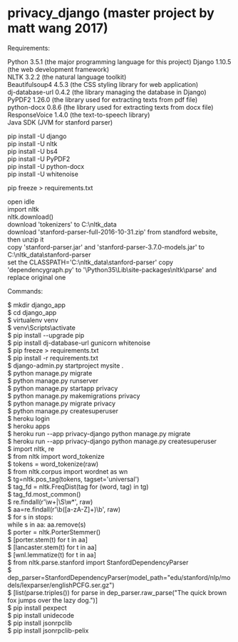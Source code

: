 # privacy_django (master project by matt wang 2017)

Requirements:

Python 3.5.1 (the major programming language for this project) 
Django 1.10.5 (the web development framework)  
NLTK 3.2.2 (the natural language toolkit)  
Beautifulsoup4 4.5.3 (the CSS styling library for web application)  
dj-database-url 0.4.2 (the library managing the database in Django)  
PyPDF2 1.26.0 (the library used for extracting texts from pdf file)  
python-docx 0.8.6 (the library used for extracting texts from docx file)  
ResponseVoice 1.4.0 (the text-to-speech library)   
Java SDK (JVM for stanford parser)

pip install -U django  
pip install -U nltk  
pip install -U bs4  
pip install -U PyPDF2  
pip install -U python-docx  
pip install -U whitenoise  

pip freeze > requirements.txt  

open idle  
import nltk  
nltk.download()  
download 'tokenizers' to C:\nltk_data  
download 'stanford-parser-full-2016-10-31.zip' from standford website, then unzip it  
copy 'stanford-parser.jar' and 'stanford-parser-3.7.0-models.jar' to C:\nltk_data\stanford-parser  
set the CLASSPATH='C:\nltk_data\stanford-parser'
copy 'dependencygraph.py' to '\Python35\Lib\site-packages\nltk\parse' and replace original one


Commands:   

$ mkdir django_app  
$ cd django_app  
$ virtualenv venv  
$ venv\Scripts\activate  
$ pip install --upgrade pip  
$ pip install dj-database-url gunicorn whitenoise  
$ pip freeze > requirements.txt  
$ pip install -r requirements.txt  
$ django-admin.py startproject mysite .  
$ python manage.py migrate  
$ python manage.py runserver  
$ python manage.py startapp privacy  
$ python manage.py makemigrations privacy  
$ python manage.py migrate privacy  
$ python manage.py createsuperuser  
$ heroku login  
$ heroku apps  
$ heroku run --app privacy-django python manage.py migrate  
$ heroku run --app privacy-django python manage.py createsuperuser   
$ import nltk, re  
$ from nltk import word_tokenize  
$ tokens = word_tokenize(raw)  
$ from nltk.corpus import wordnet as wn  
$ tg=nltk.pos_tag(tokens, tagset='universal')  
$ tag_fd = nltk.FreqDist(tag for (word, tag) in tg)  
$ tag_fd.most_common()  
$ re.findall(r'\w+|\S\w*', raw)  
$ aa=re.findall(r'\b([a-zA-Z]+)\b', raw)  
$ for s in stops:  
	while s in aa: aa.remove(s)  
$ porter = nltk.PorterStemmer()   
$ [porter.stem(t) for t in aa]  
$ [lancaster.stem(t) for t in aa]  
$ [wnl.lemmatize(t) for t in aa]  
$ from nltk.parse.stanford import StanfordDependencyParser  
$ dep_parser=StanfordDependencyParser(model_path="edu/stanford/nlp/models/lexparser/englishPCFG.ser.gz")  
$ [list(parse.triples()) for parse in dep_parser.raw_parse("The quick brown fox jumps over the lazy dog.")]  
$ pip install pexpect  
$ pip install unidecode  
$ pip install jsonrpclib  
$ pip install jsonrpclib-pelix  